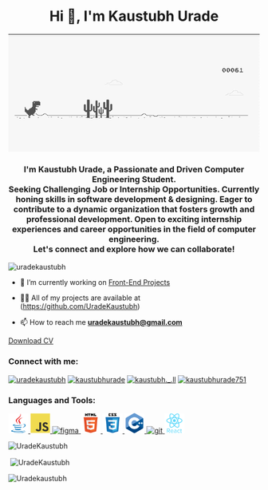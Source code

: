 <h1 align="center">Hi 👋, I'm Kaustubh Urade</h1>
<div align="center"> <img src="https://github.com/UradeKaustubh/UradeKaustubh/blob/main/gif124.gif"> </div>
<h3 align="center">I'm Kaustubh Urade, a Passionate and Driven Computer Engineering Student. <br>Seeking Challenging Job or Internship Opportunities. Currently honing skills in software development & designing. Eager to contribute to a dynamic organization that fosters growth and professional development. Open to exciting internship experiences and career opportunities in the field of computer engineering.<br>Let's connect and explore how we can collaborate!</h3>

<p align="left"> <img src="https://komarev.com/ghpvc/?username=uradekaustubh&label=Profile%20views&color=0e75b6&style=flat" alt="uradekaustubh" /> </p>

- 🔭 I’m currently working on [Front-End Projects](https://kaustubhurade.netlify.app)

- 👨‍💻 All of my projects are available at (https://github.com/UradeKaustubh)

- 📫 How to reach me **uradekaustubh@gmail.com**

<a href="Kaustubh Urade Resume.pdf" download>Download CV</a>

<h3 align="left">Connect with me:</h3>
<p align="left">
<a href="https://twitter.com/uradekaustubh" target="blank"><img align="center" src="https://raw.githubusercontent.com/rahuldkjain/github-profile-readme-generator/master/src/images/icons/Social/twitter.svg" alt="uradekaustubh" height="30" width="40" /></a>
<a href="https://linkedin.com/in/kaustubhurade" target="blank"><img align="center" src="https://raw.githubusercontent.com/rahuldkjain/github-profile-readme-generator/master/src/images/icons/Social/linked-in-alt.svg" alt="kaustubhurade" height="30" width="40" /></a>
<a href="https://instagram.com/kaustubh._.ll" target="blank"><img align="center" src="https://raw.githubusercontent.com/rahuldkjain/github-profile-readme-generator/master/src/images/icons/Social/instagram.svg" alt="kaustubh._.ll" height="30" width="40" /></a>
<a href="https://www.hackerrank.com/kaustubhurade751" target="blank"><img align="center" src="https://raw.githubusercontent.com/rahuldkjain/github-profile-readme-generator/master/src/images/icons/Social/hackerrank.svg" alt="kaustubhurade751" height="30" width="40" /></a>
</p>

<h3 align="left">Languages and Tools:</h3>
<p align="left"> <a href="https://www.java.com" target="_blank" rel="noreferrer"> <img src="https://raw.githubusercontent.com/devicons/devicon/master/icons/java/java-original.svg" alt="java" width="40" height="40"/> </a> <a href="https://developer.mozilla.org/en-US/docs/Web/JavaScript" target="_blank" rel="noreferrer"> <img src="https://raw.githubusercontent.com/devicons/devicon/master/icons/javascript/javascript-original.svg" alt="javascript" width="40" height="40"/> </a> <a href="https://www.figma.com/" target="_blank" rel="noreferrer"> <img src="https://www.vectorlogo.zone/logos/figma/figma-icon.svg" alt="figma" width="40" height="40"/> </a> <a href="https://www.w3.org/html/" target="_blank" rel="noreferrer"> <img src="https://raw.githubusercontent.com/devicons/devicon/master/icons/html5/html5-original-wordmark.svg" alt="html5" width="40" height="40"/> </a><a href="https://www.w3schools.com/css/" target="_blank" rel="noreferrer"> <img src="https://raw.githubusercontent.com/devicons/devicon/master/icons/css3/css3-original-wordmark.svg" alt="css3" width="40" height="40"/> </a><a href="https://www.w3schools.com/cpp/" target="_blank" rel="noreferrer"> <img src="https://raw.githubusercontent.com/devicons/devicon/master/icons/cplusplus/cplusplus-original.svg" alt="cplusplus" width="40" height="40"/> </a> <a href="https://git-scm.com/" target="_blank" rel="noreferrer"> <img src="https://www.vectorlogo.zone/logos/git-scm/git-scm-icon.svg" alt="git" width="40" height="40"/> </a>   <a href="https://reactjs.org/" target="_blank" rel="noreferrer"> <img src="https://raw.githubusercontent.com/devicons/devicon/master/icons/react/react-original-wordmark.svg" alt="react" width="40" height="40"/> </a> </p>


<p><img align="left" src="https://github-readme-stats.vercel.app/api/top-langs?username=UradeKaustubh&show_icons=true&locale=en&layout=compact" alt="UradeKaustubh" /></p>

<br><p>&nbsp;<img align="center" src="https://github-readme-stats.vercel.app/api?username=UradeKaustubh&show_icons=true&locale=en" alt="UradeKaustubh" /></p>

<p><img align="center" src="https://github-readme-streak-stats.herokuapp.com/?user=UradeKaustubh&" alt="Uradekaustubh" /></p>

